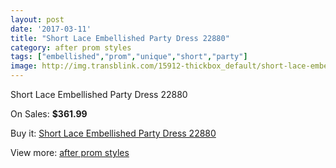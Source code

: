```yaml
---
layout: post
date: '2017-03-11'
title: "Short Lace Embellished Party Dress 22880"
category: after prom styles
tags: ["embellished","prom","unique","short","party"]
image: http://img.transblink.com/15912-thickbox_default/short-lace-embellished-party-dress-22880.jpg
---
```

Short Lace Embellished Party Dress 22880

On Sales: **$361.99**
<a href="https://www.transblink.com/en/after-prom-styles/5053-short-lace-embellished-party-dress-22880.html"><amp-img layout="responsive" width="600" height="600" src="//img.transblink.com/15912-thickbox_default/short-lace-embellished-party-dress-22880.jpg" alt="Short Lace Embellished Party Dress 22880 0" /></a>
<a href="https://www.transblink.com/en/after-prom-styles/5053-short-lace-embellished-party-dress-22880.html"><amp-img layout="responsive" width="600" height="600" src="//img.transblink.com/15914-thickbox_default/short-lace-embellished-party-dress-22880.jpg" alt="Short Lace Embellished Party Dress 22880 1" /></a>
<a href="https://www.transblink.com/en/after-prom-styles/5053-short-lace-embellished-party-dress-22880.html"><amp-img layout="responsive" width="600" height="600" src="//img.transblink.com/15913-thickbox_default/short-lace-embellished-party-dress-22880.jpg" alt="Short Lace Embellished Party Dress 22880 2" /></a>

Buy it: [Short Lace Embellished Party Dress 22880](https://www.transblink.com/en/after-prom-styles/5053-short-lace-embellished-party-dress-22880.html "Short Lace Embellished Party Dress 22880")

View more: [after prom styles](https://www.transblink.com/en/55-after-prom-styles "after prom styles")